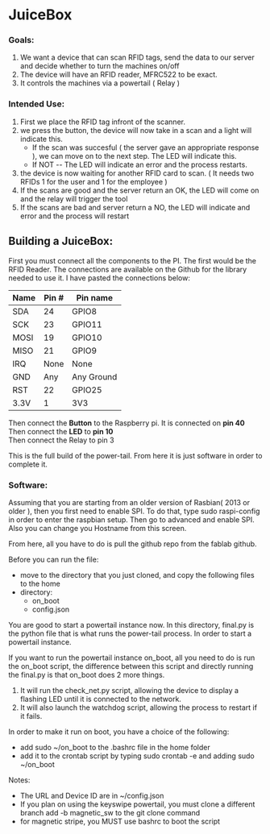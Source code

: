 # JuiceBox

### Goals:
1. We want a device that can scan RFID tags, send the data to our server and decide whether to turn the machines on/off
2. The device will have an RFID reader, MFRC522 to be exact.
3. It controls the machines via a powertail ( Relay )

### Intended Use:
1. First we place the RFID tag infront of the scanner.
2. we press the button, the device will now take in a scan and a light will indicate this.
    * If the scan was succesful ( the server gave an appropriate response ), we can move on to the next step. The LED will indicate this.
    * If NOT -- The LED will indicate an error and the process restarts.
3. the device is now waiting for another RFID card to scan. ( It needs two RFIDs 1 for the user and 1 for the employee )
4. If the scans are good and the server return an OK, the LED will come on and the relay will trigger the tool
5. If the scans are bad and server return a NO, the LED will indicate and error and the process will restart

## Building a JuiceBox:

First you must connect all the components to the PI. The first would be the RFID Reader. The connections are available on the Github for the library needed to use it. I have pasted the connections below:
	
|Name | Pin #  | Pin name     |
| --- | ------ | ------       |
|SDA  |  24    |	GPIO8       |
|SCK  |	23    |	GPIO11      |
|MOSI	|  19	   |  GPIO10      |
|MISO	|  21    |	GPIO9       |
|IRQ	|  None	|  None        |
|GND	|  Any   |	Any Ground  |
|RST	|  22    |	GPIO25      |
|3.3V	|  1     |	3V3         |

Then connect the <b>Button</b> to the Raspberry pi. It is connected on <b>pin 40</b><br>
Then connect the <b>LED</b> to <b>pin 10</b> <br>
Then connect the Relay to pin 3 <br>

This is the full build of the power-tail. From here it is just software in order to complete it.<br>
### Software:
Assuming that you are starting from an older version of Rasbian( 2013 or older ), then you first need to enable SPI. To do that, type sudo raspi-config in order to enter the raspbian setup. Then go to advanced and enable SPI. Also you can change you Hostname from this screen.

From here, all you have to do is pull the github repo from the fablab github.

Before you can run the file:
- move to the directory that you just cloned, and copy the following files to the home 				 
- directory:
  - on_boot
  - config.json

	
You are good to start a powertail instance now. 
In this directory, final.py is the python file that is what runs the power-tail process. In order to start 
a powertail instance.

If you want to run the powertail instance on_boot, all you need to do is run the on_boot script, the difference between this script and directly running the final.py is that on_boot does 2 more things. 

1. It will run the check_net.py script, allowing the device to display a flashing LED until it is connected to the network.
2. It will also launch the watchdog script, allowing the process to restart if it fails.

	
In order to make it run on boot, you have a choice of the following:
  - add sudo ~/on_boot to the .bashrc file in the home folder
  - add it to the crontab script by typing sudo crontab -e and adding  sudo ~/on_boot

Notes:
  - The URL and Device ID are in ~/config.json
  - If you plan on using the keyswipe powertail, you must clone a different branch add -b magnetic_sw to the git clone command
  - for magnetic stripe, you MUST use bashrc to boot the script



